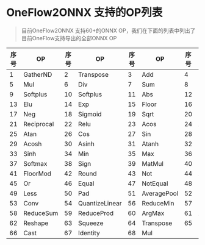 # OneFlow2ONNX 支持的OP列表

> 目前OneFlow2ONNX 支持60+的ONNX OP，我们在下面的列表中列出了目前OneFlow支持导出的全部ONNX OP


| 序号 | OP | 序号 | OP | 序号 | OP | 序号 | OP |
|------|------|------|------|------|------|------|------|
| 1  | GatherND | 2  | Transpose | 3  | Add       | 4  | Sub                |
| 5  | Mul      | 6  | Div       | 7  | Sum       | 8  | LeakyRelu          |
| 9  | Softplus | 10 | Softplus  | 11 | Abs       | 12 | Ceil               |
| 13 | Elu      | 14 | Exp       | 15 | Floor     | 16 | Log                |
| 17 | Neg      | 18 | Sigmoid   | 19 | Sqrt      | 20 | Tanh               |
| 21 |Reciprocal| 22 | Relu      | 23 | Acos      | 24 | Asin               |
| 25 | Atan     | 26 | Cos       | 27 | Sin       | 28 | Tan                |
| 29 | Acosh    | 30 | Asinh     | 31 | Atanh     | 32 | Cosh               |
| 33 | Sinh     | 34 | Min       | 35 | Max       | 36 | Clip               |
| 37 | Softmax  | 38 | Sign      | 39 | MatMul    | 40 | Erf                |
| 41 | FloorMod | 42 | Round     | 43 | Not       | 44 | And                |
| 45 | Or       | 46 | Equal     | 47 | NotEqual  | 48 | Greater            |
| 49 | Less     | 50 | Pad       | 51 |AveragePool| 52 | MaxPool            |
| 53 | Conv     | 54 | QuantizeLinear | 56 | ReduceMin    | 57 | BatchNormalization|
| 58 | ReduceSum| 59 | ReduceProd | 60 | ArgMax   | 61 | ArgMin             |
|62  | Reshape  | 63 | Squeeze    | 64 | Transpose| 65 | Concat             |
| 66 | Cast     | 67 | Identity   | 68 | Mul      |
